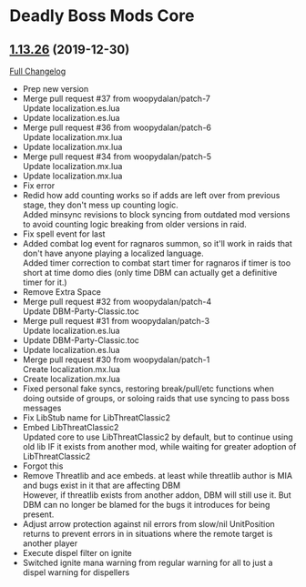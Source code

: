 # Deadly Boss Mods Core

## [1.13.26](https://github.com/DeadlyBossMods/DBM-Classic/tree/1.13.26) (2019-12-30)
[Full Changelog](https://github.com/DeadlyBossMods/DBM-Classic/compare/1.13.25...1.13.26)

- Prep new version  
- Merge pull request #37 from woopydalan/patch-7  
    Update localization.es.lua  
- Update localization.es.lua  
- Merge pull request #36 from woopydalan/patch-6  
    Update localization.mx.lua  
- Update localization.mx.lua  
- Merge pull request #34 from woopydalan/patch-5  
    Update localization.mx.lua  
- Update localization.mx.lua  
- Fix error  
- Redid how add counting works so if adds are left over from previous stage, they don't mess up counting logic.  
    Added minsync revisions to block syncing from outdated mod versions to avoid counting logic breaking from older versions in raid.  
- Fix spell event for last  
- Added combat log event for ragnaros summon, so it'll work in raids that don't have anyone playing a localized language.  
    Added timer correction to combat start timer for ragnaros if timer is too short at time domo dies (only time DBM can actually get a definitive timer for it.)  
- Remove Extra Space  
- Merge pull request #32 from woopydalan/patch-4  
    Update DBM-Party-Classic.toc  
- Merge pull request #31 from woopydalan/patch-3  
    Update localization.es.lua  
- Update DBM-Party-Classic.toc  
- Update localization.es.lua  
- Merge pull request #30 from woopydalan/patch-1  
    Create localization.mx.lua  
- Create localization.mx.lua  
- Fixed personal fake syncs, restoring break/pull/etc functions when doing outside of groups, or soloing raids that use syncing to pass boss messages  
- Fix LibStub name for LibThreatClassic2  
- Embed LibThreatClassic2  
    Updated core to use LibThreatClassic2 by default, but to continue using old lib IF it exists from another mod, while waiting for greater adoption of LibThreatClassic2  
- Forgot this  
- Remove Threatlib and ace embeds. at least while threatlib author is MIA and bugs exist in it that are affecting DBM  
    However, if threatlib exists from another addon, DBM will still use it. But DBM can no longer be blamed for the bugs it introduces for being present.  
- Adjust arrow protection against nil errors from slow/nil UnitPosition returns to prevent errors in in situations where the remote target is another player  
- Execute dispel filter on ignite  
- Switched ignite mana warning from regular warning for all to just a dispel warning for dispellers  
